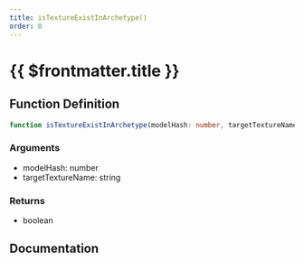 ```yaml
---
title: isTextureExistInArchetype()
order: 0
---
```


# {{ $frontmatter.title }}

<!--@include: ./isTextureExistInArchetype_partial_header.md-->

## Function Definition

```ts
function isTextureExistInArchetype(modelHash: number, targetTextureName: string): boolean;
```

### Arguments

* modelHash: number
* targetTextureName: string

### Returns

* boolean

## Documentation

<!--@include: ./isTextureExistInArchetype_partial_footer.md-->

